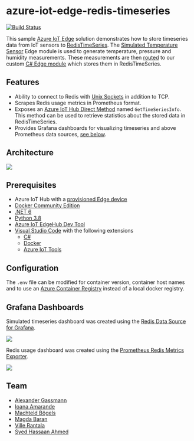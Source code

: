 # azure-iot-edge-redis-timeseries
[![Build Status](https://dev.azure.com/syedhassaanahmed/azure-iot-edge-redis-timeseries/_apis/build/status/syedhassaanahmed.azure-iot-edge-redis-timeseries?branchName=main)](https://dev.azure.com/syedhassaanahmed/azure-iot-edge-redis-timeseries/_build/latest?definitionId=11&branchName=main)

This sample [Azure IoT Edge](https://docs.microsoft.com/en-us/azure/iot-edge/?view=iotedge-2020-11) solution demonstrates how to store timeseries data from IoT sensors to [RedisTimeSeries](https://oss.redislabs.com/redistimeseries/). The [Simulated Temperature Sensor](https://azuremarketplace.microsoft.com/en-us/marketplace/apps/azure-iot.simulated-temperature-sensor?tab=overview) Edge module is used to generate temperature, pressure and humidity measurements. These measurements are then [routed](https://docs.microsoft.com/en-us/azure/iot-edge/module-composition?view=iotedge-2020-11) to our custom [C# Edge module](https://docs.microsoft.com/en-us/azure/iot-edge/tutorial-csharp-module?view=iotedge-2020-11) which stores them in RedisTimeSeries.

## Features
- Ability to connect to Redis with [Unix Sockets](https://redis.io/topics/clients) in addition to TCP.
- Scrapes Redis usage metrics in Prometheus format.
- Exposes an [Azure IoT Hub Direct Method](https://docs.microsoft.com/en-us/azure/iot-hub/iot-hub-devguide-direct-methods) named `GetTimeSeriesInfo`. This method can be used to retrieve statistics about the stored data in RedisTimeSeries.
- Provides Grafana dashboards for visualizing timeseries and above Prometheus data sources, [see below](#grafana-dashboards).

## Architecture
<div style=""><img src="images/data_flow.png"/></center></div>

## Prerequisites
- Azure IoT Hub with a [provisioned Edge device](https://docs.microsoft.com/en-us/azure/iot-edge/how-to-provision-single-device-linux-symmetric?view=iotedge-2020-11&tabs=azure-portal)
- [Docker Community Edition](https://docs.docker.com/get-docker/)
- [.NET 6](https://dotnet.microsoft.com/download/dotnet/6.0)
- [Python 3.8](https://www.python.org/downloads/release/python-389/)
- [Azure IoT EdgeHub Dev Tool](https://github.com/Azure/iotedgehubdev)
- [Visual Studio Code](https://code.visualstudio.com/) with the following extensions
    - [C#](https://marketplace.visualstudio.com/items?itemName=ms-dotnettools.csharp)
    - [Docker](https://marketplace.visualstudio.com/items?itemName=ms-azuretools.vscode-docker)
    - [Azure IoT Tools](https://marketplace.visualstudio.com/items?itemName=vsciot-vscode.azure-iot-tools)

## Configuration
The `.env` file can be modified for container version, container host names and to use an [Azure Container Registry](https://docs.microsoft.com/en-us/azure/container-registry/) instead of a local docker registry.

## Grafana Dashboards
Simulated timeseries dashboard was created using the [Redis Data Source for Grafana](https://github.com/RedisGrafana/grafana-redis-datasource).

<div style=""><img src="images/timeseries_dashboard.png"/></center></div>

Redis usage dashboard was created using the [Prometheus Redis Metrics Exporter](https://github.com/oliver006/redis_exporter).

<div style=""><img src="images/redis_dashboard.png"/></center></div>

## Team
- [Alexander Gassmann](https://github.com/Salazander)
- [Ioana Amarande](https://github.com/Ioana37)
- [Machteld Bögels](https://github.com/machteldbogels)
- [Magda Baran](https://github.com/MagdaPaj)
- [Ville Rantala](https://github.com/vjrantal)
- [Syed Hassaan Ahmed](https://github.com/syedhassaanahmed)
